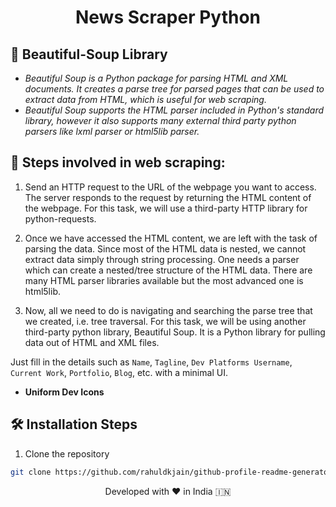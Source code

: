 <h1 align="center">
  News Scraper Python
</h1> 

## 🚀 Beautiful-Soup Library

- *Beautiful Soup is a Python package for parsing HTML and XML documents. It creates a parse tree for parsed pages that can be used to extract data from HTML, which is useful for web scraping.*
- *Beautiful Soup supports the HTML parser included in Python's standard library, however it also supports many external third party python parsers like lxml parser or html5lib parser.*




## 🧐 Steps involved in web scraping:

1. Send an HTTP request to the URL of the webpage you want to access. The server responds to the request by returning the HTML content of the webpage. For this task, we will use a third-party HTTP library for python-requests.

2. Once we have accessed the HTML content, we are left with the task of parsing the data. Since most of the HTML data is nested, we cannot extract data simply through string processing. One needs a parser which can create a nested/tree structure of the HTML data. There are many HTML parser libraries available but the most advanced one is html5lib.

3. Now, all we need to do is navigating and searching the parse tree that we created, i.e. tree traversal. For this task, we will be using another third-party python library, Beautiful Soup. It is a Python library for pulling data out of HTML and XML files.

Just fill in the details such as `Name`, `Tagline`, `Dev Platforms Username`, `Current Work`, `Portfolio`, `Blog`, etc. with a minimal UI.

- **Uniform Dev Icons**

## 🛠️ Installation Steps

1. Clone the repository

```bash
git clone https://github.com/rahuldkjain/github-profile-readme-generator.git
```

<p align="center">
Developed with ❤️ in India 🇮🇳 
</p>
